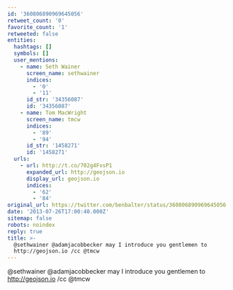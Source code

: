 ```yaml
---
id: '360806890969645056'
retweet_count: '0'
favorite_count: '1'
retweeted: false
entities:
  hashtags: []
  symbols: []
  user_mentions:
    - name: Seth Wainer
      screen_name: sethwainer
      indices:
        - '0'
        - '11'
      id_str: '34356087'
      id: '34356087'
    - name: Tom MacWright
      screen_name: tmcw
      indices:
        - '89'
        - '94'
      id_str: '1458271'
      id: '1458271'
  urls:
    - url: http://t.co/702g4FvsP1
      expanded_url: http://geojson.io
      display_url: geojson.io
      indices:
        - '62'
        - '84'
original_url: https://twitter.com/benbalter/status/360806890969645056
date: '2013-07-26T17:00:40.000Z'
sitemap: false
robots: noindex
reply: true
title: >-
  @sethwainer @adamjacobbecker may I introduce you gentlemen to
  http://geojson.io /cc @tmcw
---
```


@sethwainer @adamjacobbecker may I introduce you gentlemen to http://geojson.io /cc @tmcw
